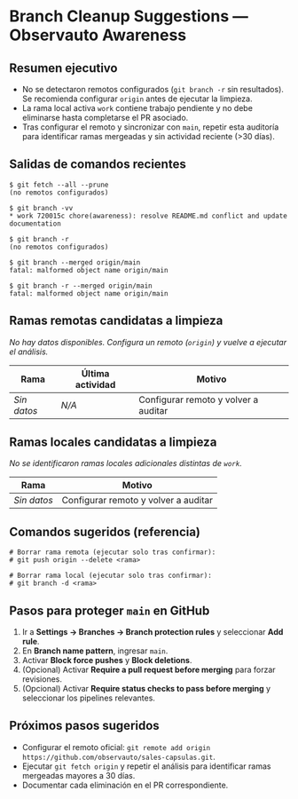 # Branch Cleanup Suggestions — Observauto Awareness

## Resumen ejecutivo
- No se detectaron remotos configurados (`git branch -r` sin resultados). Se recomienda configurar `origin` antes de ejecutar la limpieza.
- La rama local activa `work` contiene trabajo pendiente y no debe eliminarse hasta completarse el PR asociado.
- Tras configurar el remoto y sincronizar con `main`, repetir esta auditoría para identificar ramas mergeadas y sin actividad reciente (>30 días).

## Salidas de comandos recientes

```
$ git fetch --all --prune
(no remotos configurados)

$ git branch -vv
* work 720015c chore(awareness): resolve README.md conflict and update documentation

$ git branch -r
(no remotos configurados)

$ git branch --merged origin/main
fatal: malformed object name origin/main

$ git branch -r --merged origin/main
fatal: malformed object name origin/main
```

## Ramas remotas candidatas a limpieza
_No hay datos disponibles. Configura un remoto (`origin`) y vuelve a ejecutar el análisis._

| Rama | Última actividad | Motivo |
| --- | --- | --- |
| _Sin datos_ | _N/A_ | Configurar remoto y volver a auditar |

## Ramas locales candidatas a limpieza
_No se identificaron ramas locales adicionales distintas de `work`._

| Rama | Motivo |
| --- | --- |
| _Sin datos_ | Configurar remoto y volver a auditar |

## Comandos sugeridos (referencia)
```
# Borrar rama remota (ejecutar solo tras confirmar):
# git push origin --delete <rama>

# Borrar rama local (ejecutar solo tras confirmar):
# git branch -d <rama>
```

## Pasos para proteger `main` en GitHub
1. Ir a **Settings → Branches → Branch protection rules** y seleccionar **Add rule**.
2. En **Branch name pattern**, ingresar `main`.
3. Activar **Block force pushes** y **Block deletions**.
4. (Opcional) Activar **Require a pull request before merging** para forzar revisiones.
5. (Opcional) Activar **Require status checks to pass before merging** y seleccionar los pipelines relevantes.

## Próximos pasos sugeridos
- Configurar el remoto oficial: `git remote add origin https://github.com/observauto/sales-capsulas.git`.
- Ejecutar `git fetch origin` y repetir el análisis para identificar ramas mergeadas mayores a 30 días.
- Documentar cada eliminación en el PR correspondiente.
